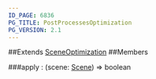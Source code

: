 ```yaml
---
ID_PAGE: 6836
PG_TITLE: PostProcessesOptimization
PG_VERSION: 2.1
---
```




##Extends [SceneOptimization](page.php?p=6832)
##Members

###apply : (scene: [Scene](page.php?p=6662)) =&gt; boolean



